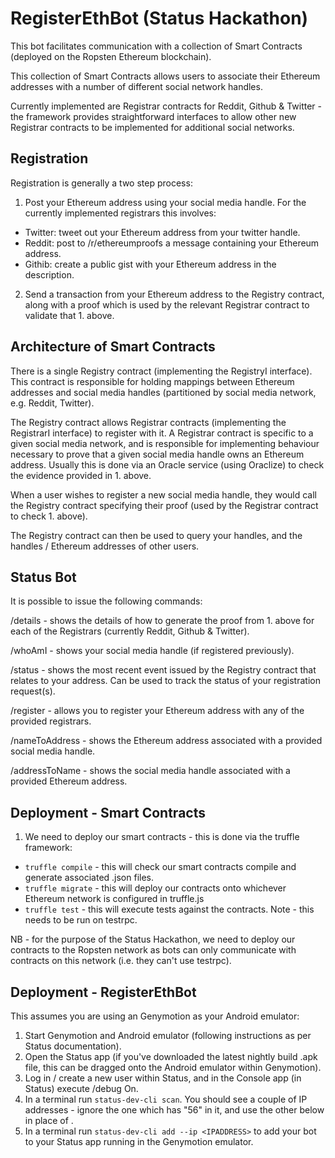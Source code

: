 # RegisterEthBot (Status Hackathon)

This bot facilitates communication with a collection of Smart Contracts (deployed on the Ropsten Ethereum blockchain).

This collection of Smart Contracts allows users to associate their Ethereum addresses with a number of different social network handles.

Currently implemented are Registrar contracts for Reddit, Github & Twitter - the framework provides straightforward interfaces to allow other new Registrar contracts to be implemented for additional social networks.

## Registration

Registration is generally a two step process:

1. Post your Ethereum address using your social media handle. For the currently implemented registrars this involves:
  - Twitter: tweet out your Ethereum address from your twitter handle.
  - Reddit: post to /r/ethereumproofs a message containing your Ethereum address.
  - Githib: create a public gist with your Ethereum address in the description.
2. Send a transaction from your Ethereum address to the Registry contract, along with a proof which is used by the relevant Registrar contract to validate that 1. above.

## Architecture of Smart Contracts

There is a single Registry contract (implementing the RegistryI interface). This contract is responsible for holding mappings between Ethereum addresses and social media handles (partitioned by social media network, e.g. Reddit, Twitter).

The Registry contract allows Registrar contracts (implementing the RegistrarI interface) to register with it. A Registrar contract is specific to a given social media network, and is responsible for implementing behaviour necessary to prove that a given social media handle owns an Ethereum address. Usually this is done via an Oracle service (using Oraclize) to check the evidence provided in 1. above. 

When a user wishes to register a new social media handle, they would call the Registry contract specifying their proof (used by the Registrar contract to check 1. above).

The Registry contract can then be used to query your handles, and the handles / Ethereum addresses of other users.

## Status Bot

It is possible to issue the following commands:

/details - shows the details of how to generate the proof from 1. above for each of the Registrars (currently Reddit, Github & Twitter).

/whoAmI - shows your social media handle (if registered previously).

/status - shows the most recent event issued by the Registry contract that relates to your address. Can be used to track the status of your registration request(s).

/register - allows you to register your Ethereum address with any of the provided registrars.

/nameToAddress - shows the Ethereum address associated with a provided social media handle.

/addressToName - shows the social media handle associated with a provided Ethereum address.

## Deployment - Smart Contracts

1. We need to deploy our smart contracts - this is done via the truffle framework:
  - `truffle compile` - this will check our smart contracts compile and generate associated .json files.
  - `truffle migrate` - this will deploy our contracts onto whichever Ethereum network is configured in truffle.js
  - `truffle test` - this will execute tests against the contracts. Note - this needs to be run on testrpc.
  
NB - for the purpose of the Status Hackathon, we need to deploy our contracts to the Ropsten network as bots can only communicate with contracts on this network (i.e. they can't use testrpc).

## Deployment - RegisterEthBot

This assumes you are using an Genymotion as your Android emulator:

1. Start Genymotion and Android emulator (following instructions as per Status documentation).
1. Open the Status app (if you've downloaded the latest nightly build .apk file, this can be dragged onto the Android emulator within Genymotion).
1. Log in / create a new user within Status, and in the Console app (in Status) execute /debug On.
1. In a terminal run `status-dev-cli scan`. You should see a couple of IP addresses - ignore the one which has "56" in it, and use the other below in place of <IPADDRESS>.
1. In a terminal run `status-dev-cli add --ip <IPADDRESS>` to add your bot to your Status app running in the Genymotion emulator.
